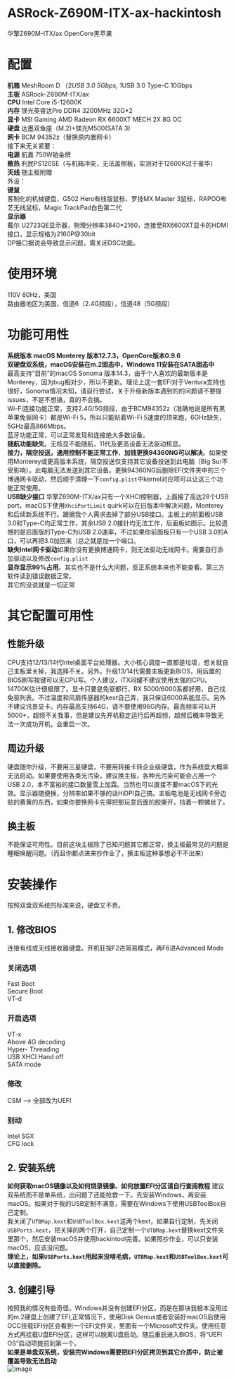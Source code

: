 # ASRock-Z690M-ITX-ax-hackintosh
华擎Z690M-ITX/ax OpenCore黑苹果

# 配置
**机箱** MeshRoom D （2*USB 3.0 5Gbps, 1*USB 3.0 Type-C 10Gbps<br>
**主板** ASRock-Z690M-ITX/ax<br>
**CPU** Intel Core i5-12600K<br>
**内存** 镁光英睿达Pro DDR4 3200MHz 32G\*2<br>
**显卡** MSI Gaming AMD Radeon RX 6600XT MECH 2X 8G OC<br>
**硬盘** 达墨双鱼座（M.2)+镁光M500(SATA 3)<br>
**网卡** BCM 94352z（替换原内置网卡）<br>
接下来无关紧要：<br>
**电源** 航嘉 750W铂金牌<br>
**散热** 利民PS120SE（与机箱冲突，无法盖侧板，实测对于12600K过于豪华）<br>
**天线** 随主板附赠<br>
外设：<br>
**键鼠**<br>
客制化的机械键盘，G502 Hero有线版鼠标，罗技MX Master 3鼠标，RAPOO布艺无线鼠标，Magic TrackPad白色第二代<br>
**显示器**<br>
戴尔 U2723QE显示器，物理分辨率3840*2160，连接至RX6600XT显卡的HDMI接口，显示规格为2160P@30bit<br>
DP接口据说会导致显示问题，需关闭DSC功能。<br>

# 使用环境<br>
110V 60Hz，美国<br>
路由器地区为美国，信道6（2.4G频段），信道48（5G频段）<br>

# 功能可用性
**系统版本 macOS Monterey 版本12.7.3，OpenCore版本0.9.6**<br>
**双硬盘双系统，macOS安装在m.2固态中，Windows 11安装在SATA固态中**<br>
最高支持“目前”的macOS Sonoma 版本14.3，由于个人喜欢的最新版本是Monterey，因为bug相对少，所以不更新。理论上这一套EFI对于Ventura支持也很好，Sonoma情况未知，请自行尝试，关于升级新版本遇到的的问题请不要提issues，不是不想搞，真的不会搞。<br>
Wi-Fi连接功能正常，支持2.4G/5G频段，由于BCM94352z（准确地说是所有黑苹果免驱网卡）都是Wi-Fi 5，所以只能贴着Wi-Fi 5速度的顶来跑，6GHz缺失，5GHz最高866Mbps。<br>
蓝牙功能正常，可以正常发现和连接绝大多数设备。<br>
**随航功能缺失**。无核显不能随航，11代及更高设备无法驱动核显。<br>
**接力，隔空投送，通用控制不能正常工作**，**加钱更换94360NG可以解决**。如果使用Monterey或更高版本系统，隔空投送仅支持其它设备投送到此电脑（Big Sur不受影响）。此电脑无法发送到其它设备。更换94360NG后删除EFI文件夹中的三个博通网卡驱动，然后顺手清理一下```config.plist```中kernel对应项可以让这三个功能正常使用。<br>
**USB缺少接口** 华擎Z690M-ITX/ax只有一个XHCI控制器，上面接了高达28个USB port，macOS下使用```XhciPortLimit``` quirk可以在旧版本中解决问题，Monterey和后续新系统不行。跟据我个人需求去掉了部分USB接口。主板上的前面板USB 3.0和Type-C均正常工作，其余USB 2.0接针均无法工作，后面板如图示。比较遗憾的是后面版的Type-C为USB 2.0速率，不过如果你前面板只有一个USB 3.0的A口，可以再把3.0加回来（总之就是加一个端口。<br>
**缺失Intel网卡驱动**如果你没有更换博通网卡，则无法驱动无线网卡。需要自行添加驱动以及修改```config.plist```<br>
**显存显示99%占用**。其实也不是什么大问题，反正系统本来也不能查看。第三方软件读到错误数据正常。<br>
其它的没说就是一切正常<br>

# 其它配置可用性<br>
## 性能升级<br>
CPU支持12/13/14代Intel桌面平台处理器。大小核心调度一直都是垃圾，想关就自己主板里关掉，我选择不关。另外，升级13/14代需要主板更新BIOS，用后置的BIOS刷写按键可以无CPU写。个人建议，iTX闷罐不建议使用太强的CPU。14700K估计很极限了。显卡只要是免驱都行，RX 5000/6000系都好用，自己找免驱列表。不过温度和风扇传感器的kext自己弄，我只保证6000系能显示。另外不建议讯景显卡。内存最高支持64G，请不要使用96G内存。最高频率可以开5000+，超频不关我事，但是建议先开机稳定运行后再超频，超频后概率导致无法一次成功开机，会重启一次。<br>
## 周边升级<br>
硬盘随你升级，不要用三星硬盘，不要用转接卡转企业级硬盘，作为系统盘大概率无法启动。如果要使用各类光污染，建议换主板，各种光污染可能会占用一个USB 2.0，本不富裕的接口数量雪上加霜。当然也可以直接不要macOS下的光效。显示器随便换，分辨率如果不够的话HiDPI自己搞。主板电池是无线网卡旁边贴的黄黄的东西，如果你要换网卡先得把那玩意后面的胶撕开，挡着一颗螺丝了。<br>
## 换主板<br>
不能保证可用性。目前这块主板除了已知问题其它都正常，换主板最常见的问题是睡眠唤醒问题。（而且你都点进来抄作业了，换主板这种事想必干不出来）<br>

# 安装操作<br>
按照双盘双系统的标准来说，硬盘又不贵。<br>
## 1. 修改BIOS<br>
连接有线或无线接收器键盘。开机狂按F2进简易模式，再F6进Advanced Mode<br>
### 关闭选项<br>
Fast Boot<br>
Secure Boot<br>
VT-d<br>
### 开启选项<br>
VT-x<br>
Above 4G decoding<br>
Hyper- Threading<br>
USB XHCI Hand off<br>
SATA mode<br>
### 修改<br>
CSM --> 全部改为UEFI<br>
### 别动<br>
Intel SGX<br>
CFG lock<br>

## 2. 安装系统<br>
**如何获取macOS镜像以及如何烧录镜像、如何放置EFI分区请自行查阅教程**
建议双系统而不是单系统，出问题了还能抢救一下。先安装Windows，再安装macOS。如果对于我的USB定制不满意，需要在Windows下使用USBToolBox自己定制。<br>
我关闭了```UTBMap.kext```和```USBToolBox.kext```这两个kext，如果自行定制，先关闭```USBPorts.kext```，把关掉的两个打开，自己定制一个```UTBMap.kext```替换kext文件夹里那个，然后安装macOS并使用hackintool完善。如果照抄作业，可以只安装macOS，应该没问题。<br>
**理论上，如果```USBPorts.kext```用起来没啥毛病，```UTBMap.kext```和```USBToolBox.kext```可以直接删除。**

## 3. 创建引导<br>
按照我的情况有些奇怪，Windows并没有创建EFI分区，而是在那块我根本没用过的m.2硬盘上创建了EFI,正常情况下，使用Disk Genius或者安装好macOS后使用OCC挂载EFI分区会看到一个EFI文件夹，里面有一个Microsoft文件夹。使用任意方式再挂载U盘EFI分区，这样可以脱离U盘启动。随后重启进入BIOS，将“UEFI OS”启动项提前到第一个。<br>
**如果是单盘双系统，安装完Windows需要把EFI分区拷贝到其它介质中，防止被覆盖导致无法启动**<br>
![image](https://github.com/Jimmy2004/ASRock-Z690M-ITX-ax-hackintosh/assets/59947552/7cf4cee0-59dd-4e00-a03d-029b6c3ef221)


